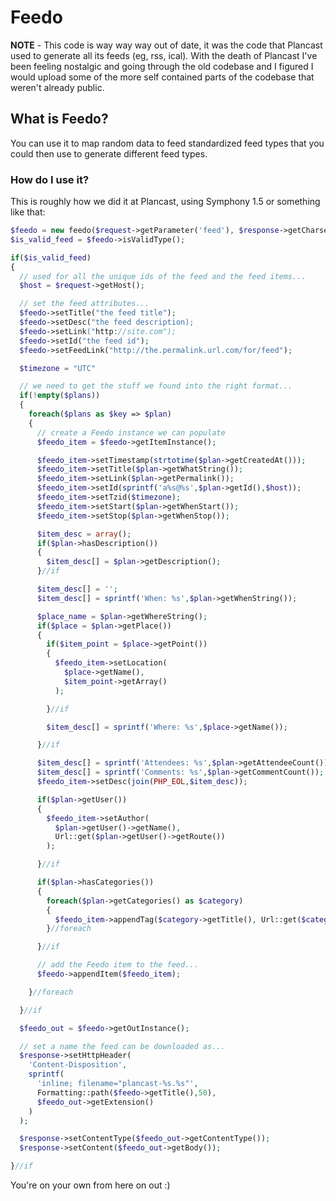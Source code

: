 # Feedo

**NOTE** - This code is way way way out of date, it was the code that Plancast used to generate all its feeds (eg, rss, ical). With the death of Plancast I've been feeling nostalgic and going through the old codebase and I figured I would upload some of the more self contained parts of the codebase that weren't already public.


## What is Feedo?

You can use it to map random data to feed standardized feed types that you could then use to generate different feed types.


### How do I use it?

This is roughly how we did it at Plancast, using Symphony 1.5 or something like that:

```php
$feedo = new feedo($request->getParameter('feed'), $response->getCharset());
$is_valid_feed = $feedo->isValidType();

if($is_valid_feed)
{ 
  // used for all the unique ids of the feed and the feed items...
  $host = $request->getHost();

  // set the feed attributes...
  $feedo->setTitle("the feed title");
  $feedo->setDesc("the feed description);
  $feedo->setLink("http://site.com");
  $feedo->setId("the feed id");
  $feedo->setFeedLink("http://the.permalink.url.com/for/feed");

  $timezone = "UTC"

  // we need to get the stuff we found into the right format...
  if(!empty($plans))
  {
    foreach($plans as $key => $plan)
    { 
      // create a Feedo instance we can populate
      $feedo_item = $feedo->getItemInstance();

      $feedo_item->setTimestamp(strtotime($plan->getCreatedAt()));
      $feedo_item->setTitle($plan->getWhatString());
      $feedo_item->setLink($plan->getPermalink());
      $feedo_item->setId(sprintf('a%s@%s',$plan->getId(),$host));
      $feedo_item->setTzid($timezone);
      $feedo_item->setStart($plan->getWhenStart());
      $feedo_item->setStop($plan->getWhenStop());

      $item_desc = array();
      if($plan->hasDescription())
      {
        $item_desc[] = $plan->getDescription();
      }//if

      $item_desc[] = '';
      $item_desc[] = sprintf('When: %s',$plan->getWhenString());

      $place_name = $plan->getWhereString();
      if($place = $plan->getPlace())
      {
        if($item_point = $place->getPoint())
        {
          $feedo_item->setLocation(
            $place->getName(),
            $item_point->getArray()
          );

        }//if

        $item_desc[] = sprintf('Where: %s',$place->getName());

      }//if

      $item_desc[] = sprintf('Attendees: %s',$plan->getAttendeeCount());
      $item_desc[] = sprintf('Comments: %s',$plan->getCommentCount());
      $feedo_item->setDesc(join(PHP_EOL,$item_desc));

      if($plan->getUser())
      {
        $feedo_item->setAuthor(
          $plan->getUser()->getName(),
          Url::get($plan->getUser()->getRoute())
        );

      }//if

      if($plan->hasCategories())
      {
        foreach($plan->getCategories() as $category)
        {
          $feedo_item->appendTag($category->getTitle(), Url::get($category->getRoute()));
        }//foreach

      }//if

      // add the Feedo item to the feed...
      $feedo->appendItem($feedo_item);

    }//foreach

  }//if

  $feedo_out = $feedo->getOutInstance();

  // set a name the feed can be downloaded as...
  $response->setHttpHeader(
    'Content-Disposition',
    sprintf(
      'inline; filename="plancast-%s.%s"',
      Formatting::path($feedo->getTitle(),50),
      $feedo_out->getExtension()
    )
  );

  $response->setContentType($feedo_out->getContentType());
  $response->setContent($feedo_out->getBody());

}//if
```

You're on your own from here on out :)

